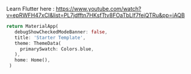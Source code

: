 Learn Flutter here : https://www.youtube.com/watch?v=epRWFH47xCI&list=PL7jdfftn7HKsfTtv8FOaTbLIf7feiQTRu&pp=iAQB

```dart
return MaterialApp(
   debugShowCheckedModeBanner: false,
   title: 'Starter Template',
   theme: ThemeData(
     primarySwatch: Colors.blue,
   ),
   home: Home(),
 )
```
